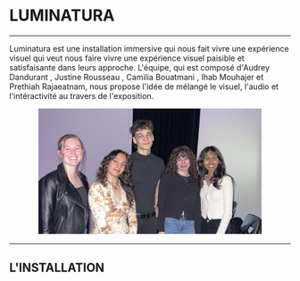 # LUMINATURA

---

Luminatura est une installation immersive qui nous fait vivre une expérience visuel qui veut nous faire vivre une expérience visuel paisible et satisfaisante dans leurs approche. L'équipe, qui est composé d'Audrey Dandurant , Justine Rousseau , Camilia Bouatmani , Ihab Mouhajer et Prethiah Rajaeatnam, nous propose l'idée de mélangé le visuel, l'audio et l'intéractivité au travers de l'exposition.

<p align="center">
  <img src="expo_finissant/medias/images/photo_team_favorite.jpg" width="400">
</p>

---

## L'INSTALLATION

